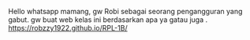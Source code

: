 Hello whatsapp mamang, gw Robi sebagai seorang pengangguran yang gabut.
gw buat web kelas ini berdasarkan apa ya gatau juga 
.
https://robzzy1922.github.io/RPL-1B/
